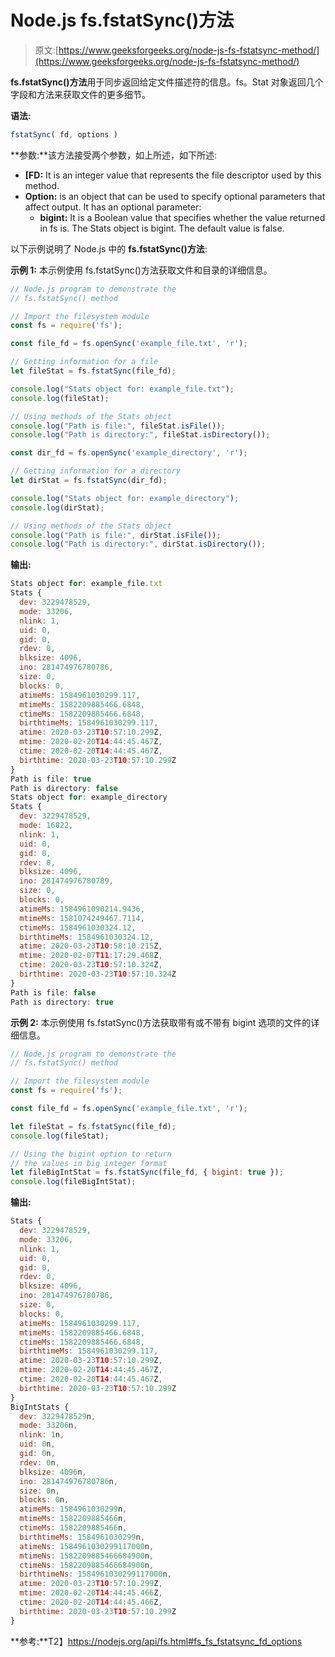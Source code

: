 # Node.js fs.fstatSync()方法

> 原文:[https://www.geeksforgeeks.org/node-js-fs-fstatsync-method/](https://www.geeksforgeeks.org/node-js-fs-fstatsync-method/)

**fs.fstatSync()方法**用于同步返回给定文件描述符的信息。fs。Stat 对象返回几个字段和方法来获取文件的更多细节。

**语法:**

```js
fstatSync( fd, options )
```

**参数:**该方法接受两个参数，如上所述，如下所述:

*   **[FD:** It is an integer value that represents the file descriptor used by this method.
*   **Option:** is an object that can be used to specify optional parameters that affect output. It has an optional parameter:
    *   **bigint:** It is a Boolean value that specifies whether the value returned in fs is. The Stats object is bigint. The default value is false.

以下示例说明了 Node.js 中的 **fs.fstatSync()方法**:

**示例 1:** 本示例使用 fs.fstatSync()方法获取文件和目录的详细信息。

```js
// Node.js program to demonstrate the
// fs.fstatSync() method

// Import the filesystem module
const fs = require('fs');

const file_fd = fs.openSync('example_file.txt', 'r');

// Getting information for a file
let fileStat = fs.fstatSync(file_fd);

console.log("Stats object for: example_file.txt");
console.log(fileStat);

// Using methods of the Stats object
console.log("Path is file:", fileStat.isFile());
console.log("Path is directory:", fileStat.isDirectory());

const dir_fd = fs.openSync('example_directory', 'r');

// Getting information for a directory
let dirStat = fs.fstatSync(dir_fd);

console.log("Stats object for: example_directory");
console.log(dirStat);

// Using methods of the Stats object
console.log("Path is file:", dirStat.isFile());
console.log("Path is directory:", dirStat.isDirectory());
```

**输出:**

```js
Stats object for: example_file.txt
Stats {
  dev: 3229478529,
  mode: 33206,
  nlink: 1,
  uid: 0,
  gid: 0,
  rdev: 0,
  blksize: 4096,
  ino: 281474976780786,
  size: 0,
  blocks: 0,
  atimeMs: 1584961030299.117,
  mtimeMs: 1582209885466.6848,
  ctimeMs: 1582209885466.6848,
  birthtimeMs: 1584961030299.117,
  atime: 2020-03-23T10:57:10.299Z,
  mtime: 2020-02-20T14:44:45.467Z,
  ctime: 2020-02-20T14:44:45.467Z,
  birthtime: 2020-03-23T10:57:10.299Z
}
Path is file: true
Path is directory: false
Stats object for: example_directory
Stats {
  dev: 3229478529,
  mode: 16822,
  nlink: 1,
  uid: 0,
  gid: 0,
  rdev: 0,
  blksize: 4096,
  ino: 281474976780789,
  size: 0,
  blocks: 0,
  atimeMs: 1584961090214.9436,
  mtimeMs: 1581074249467.7114,
  ctimeMs: 1584961030324.12,
  birthtimeMs: 1584961030324.12,
  atime: 2020-03-23T10:58:10.215Z,
  mtime: 2020-02-07T11:17:29.468Z,
  ctime: 2020-03-23T10:57:10.324Z,
  birthtime: 2020-03-23T10:57:10.324Z
}
Path is file: false
Path is directory: true
```

**示例 2:** 本示例使用 fs.fstatSync()方法获取带有或不带有 bigint 选项的文件的详细信息。

```js
// Node.js program to demonstrate the
// fs.fstatSync() method

// Import the filesystem module
const fs = require('fs');

const file_fd = fs.openSync('example_file.txt', 'r');

let fileStat = fs.fstatSync(file_fd);
console.log(fileStat);

// Using the bigint option to return
// the values in big integer format
let fileBigIntStat = fs.fstatSync(file_fd, { bigint: true });
console.log(fileBigIntStat);
```

**输出:**

```js
Stats {
  dev: 3229478529,
  mode: 33206,
  nlink: 1,
  uid: 0,
  gid: 0,
  rdev: 0,
  blksize: 4096,
  ino: 281474976780786,
  size: 0,
  blocks: 0,
  atimeMs: 1584961030299.117,
  mtimeMs: 1582209885466.6848,
  ctimeMs: 1582209885466.6848,
  birthtimeMs: 1584961030299.117,
  atime: 2020-03-23T10:57:10.299Z,
  mtime: 2020-02-20T14:44:45.467Z,
  ctime: 2020-02-20T14:44:45.467Z,
  birthtime: 2020-03-23T10:57:10.299Z
}
BigIntStats {
  dev: 3229478529n,
  mode: 33206n,
  nlink: 1n,
  uid: 0n,
  gid: 0n,
  rdev: 0n,
  blksize: 4096n,
  ino: 281474976780786n,
  size: 0n,
  blocks: 0n,
  atimeMs: 1584961030299n,
  mtimeMs: 1582209885466n,
  ctimeMs: 1582209885466n,
  birthtimeMs: 1584961030299n,
  atimeNs: 1584961030299117000n,
  mtimeNs: 1582209885466684900n,
  ctimeNs: 1582209885466684900n,
  birthtimeNs: 1584961030299117000n,
  atime: 2020-03-23T10:57:10.299Z,
  mtime: 2020-02-20T14:44:45.466Z,
  ctime: 2020-02-20T14:44:45.466Z,
  birthtime: 2020-03-23T10:57:10.299Z
}
```

**参考:**T2】https://nodejs.org/api/fs.html#fs_fs_fstatsync_fd_options